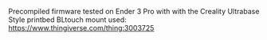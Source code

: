 Precompiled firmware
tested on Ender 3 Pro with with the Creality Ultrabase Style printbed
BLtouch mount used: https://www.thingiverse.com/thing:3003725
